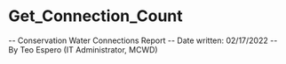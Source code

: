 # Get_Connection_Count
-- Conservation Water Connections Report
-- Date written: 02/17/2022
-- By Teo Espero (IT Administrator, MCWD)
